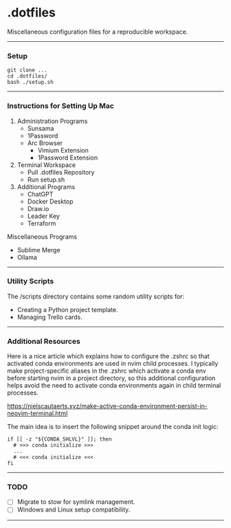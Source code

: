 # .dotfiles
Miscellaneous configuration files for a reproducible workspace.

***

### Setup

```
git clone ...
cd .dotfiles/
bash ./setup.sh
```

***

### Instructions for Setting Up Mac 

1. Administration Programs 
    - Sunsama 
    - 1Password 
    - Arc Browser
        - Vimium Extension 
        - 1Password Extension 
2. Terminal Workspace
    - Pull .dotfiles Repository
    - Run setup.sh
3. Additional Programs 
    - ChatGPT 
    - Docker Desktop 
    - Draw.io 
    - Leader Key 
    - Terraform

Miscellaneous Programs
- Sublime Merge 
- Ollama 

***

### Utility Scripts

The /scripts directory contains some random utility scripts for:
- Creating a Python project template.
- Managing Trello cards.

***


### Additional Resources

Here is a nice article which explains how to configure the .zshrc so that activated conda environments are used in nvim child processes. I typically make project-specific aliases in the .zshrc which activate a conda env before starting nvim in a project directory, so this additional configuration helps avoid the need to activate conda environments again in child terminal processes.

https://nielscautaerts.xyz/make-active-conda-environment-persist-in-neovim-terminal.html

The main idea is to insert the following snippet around the conda init logic:
```
if [[ -z "${CONDA_SHLVL}" ]]; then
  # >>> conda initialize >>>
  ...
  # <<< conda initialize <<<
fi
```

***

### TODO

- [ ] Migrate to stow for symlink management.
- [ ] Windows and Linux setup compatibility.

***
